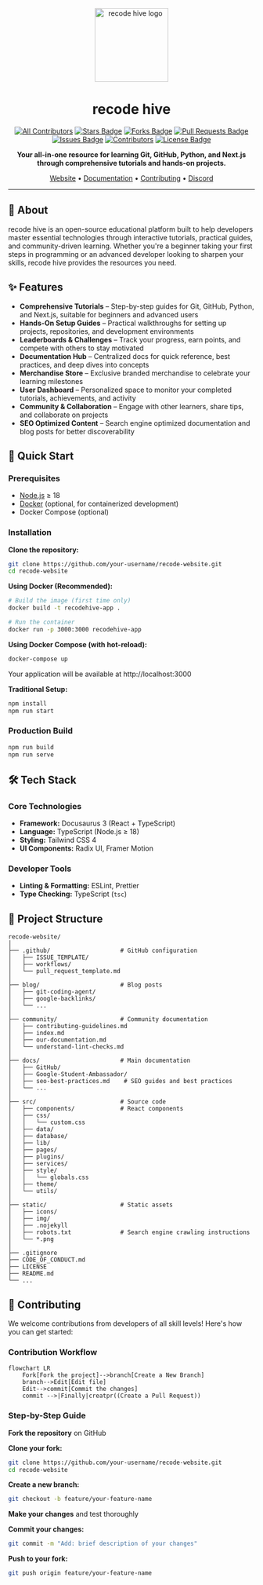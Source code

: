 <div align="center">
  <a href="https://www.recodehive.com">
  <img src="static/icons/Logo-512X512.png" alt="recode hive logo" width="150" />
  </a>
</div>

<h1 align="center">recode hive</h1>

<div align="center">

[![All Contributors](https://img.shields.io/badge/all_contributors-1-orange.svg?style=flat-square)](#contributors)
[![Stars Badge](https://img.shields.io/github/stars/recodehive/recode-website)](https://github.com/recodehive/recode-website/stargazers)
[![Forks Badge](https://img.shields.io/github/forks/recodehive/recode-website)](https://github.com/recodehive/recode-website/network/members)
[![Pull Requests Badge](https://img.shields.io/github/issues-pr/recodehive/recode-website)](https://github.com/recodehive/recode-website/pulls)
[![Issues Badge](https://img.shields.io/github/issues/recodehive/recode-website)](https://github.com/recodehive/recode-website/issues)
[![Contributors](https://img.shields.io/github/contributors/recodehive/recode-website?color=2b9348)](https://github.com/recodehive/recode-website/graphs/contributors)
[![License Badge](https://img.shields.io/github/license/recodehive/recode-website?color=2b9348)](https://github.com/recodehive/recode-website/LICENSE)

**Your all-in-one resource for learning Git, GitHub, Python, and Next.js through comprehensive tutorials and hands-on projects.**

[Website](https://recodehive.com/) • [Documentation](https://recodehive.com/docs) • [Contributing](community/contributing-guidelines.md) • [Discord](https://discord.gg/Yxv9RA3r)

</div>

---

## 📖 About

recode hive is an open-source educational platform built to help developers master essential technologies through interactive tutorials, practical guides, and community-driven learning. Whether you're a beginner taking your first steps in programming or an advanced developer looking to sharpen your skills, recode hive provides the resources you need.

## ✨ Features

- **Comprehensive Tutorials** – Step-by-step guides for Git, GitHub, Python, and Next.js, suitable for beginners and advanced users
- **Hands-On Setup Guides** – Practical walkthroughs for setting up projects, repositories, and development environments
- **Leaderboards & Challenges** – Track your progress, earn points, and compete with others to stay motivated
- **Documentation Hub** – Centralized docs for quick reference, best practices, and deep dives into concepts
- **Merchandise Store** – Exclusive branded merchandise to celebrate your learning milestones
- **User Dashboard** – Personalized space to monitor your completed tutorials, achievements, and activity
- **Community & Collaboration** – Engage with other learners, share tips, and collaborate on projects
- **SEO Optimized Content** – Search engine optimized documentation and blog posts for better discoverability

## 🚀 Quick Start

### Prerequisites

- [Node.js](https://nodejs.org/) ≥ 18
- [Docker](https://docs.docker.com/engine/install/) (optional, for containerized development)
- Docker Compose (optional)

### Installation

**Clone the repository:**

```bash
git clone https://github.com/your-username/recode-website.git
cd recode-website
```

**Using Docker (Recommended):**

```bash
# Build the image (first time only)
docker build -t recodehive-app .

# Run the container
docker run -p 3000:3000 recodehive-app
```

**Using Docker Compose (with hot-reload):**

```bash
docker-compose up
```

Your application will be available at http://localhost:3000

**Traditional Setup:**

```bash
npm install
npm run start
```

### Production Build

```bash
npm run build
npm run serve
```

## 🛠️ Tech Stack

### Core Technologies

- **Framework:** Docusaurus 3 (React + TypeScript)
- **Language:** TypeScript (Node.js ≥ 18)
- **Styling:** Tailwind CSS 4
- **UI Components:** Radix UI, Framer Motion

### Developer Tools

- **Linting & Formatting:** ESLint, Prettier
- **Type Checking:** TypeScript (`tsc`)

## 📁 Project Structure

```
recode-website/
│
├── .github/                    # GitHub configuration
│   ├── ISSUE_TEMPLATE/
│   ├── workflows/
│   └── pull_request_template.md
│
├── blog/                       # Blog posts
│   ├── git-coding-agent/
│   ├── google-backlinks/
│   └── ...
│
├── community/                  # Community documentation
│   ├── contributing-guidelines.md
│   ├── index.md
│   ├── our-documentation.md
│   └── understand-lint-checks.md
│
├── docs/                       # Main documentation
│   ├── GitHub/
│   ├── Google-Student-Ambassador/
│   ├── seo-best-practices.md    # SEO guides and best practices
│   └── ...
│
├── src/                        # Source code
│   ├── components/             # React components
│   ├── css/
│   │   └── custom.css
│   ├── data/
│   ├── database/
│   ├── lib/
│   ├── pages/
│   ├── plugins/
│   ├── services/
│   ├── style/
│   │   └── globals.css
│   ├── theme/
│   └── utils/
│
├── static/                     # Static assets
│   ├── icons/
│   ├── img/
│   ├── .nojekyll
│   ├── robots.txt              # Search engine crawling instructions
│   └── *.png
│
├── .gitignore
├── CODE_OF_CONDUCT.md
├── LICENSE
├── README.md
└── ...
```

## 🤝 Contributing

We welcome contributions from developers of all skill levels! Here's how you can get started:

### Contribution Workflow

```mermaid
flowchart LR
    Fork[Fork the project]-->branch[Create a New Branch]
    branch-->Edit[Edit file]
    Edit-->commit[Commit the changes]
    commit -->|Finally|creatpr((Create a Pull Request))
```

### Step-by-Step Guide

**Fork the repository** on GitHub

**Clone your fork:**

```bash
git clone https://github.com/your-username/recode-website.git
cd recode-website
```

**Create a new branch:**

```bash
git checkout -b feature/your-feature-name
```

**Make your changes** and test thoroughly

**Commit your changes:**

```bash
git commit -m "Add: brief description of your changes"
```

**Push to your fork:**

```bash
git push origin feature/your-feature-name
```